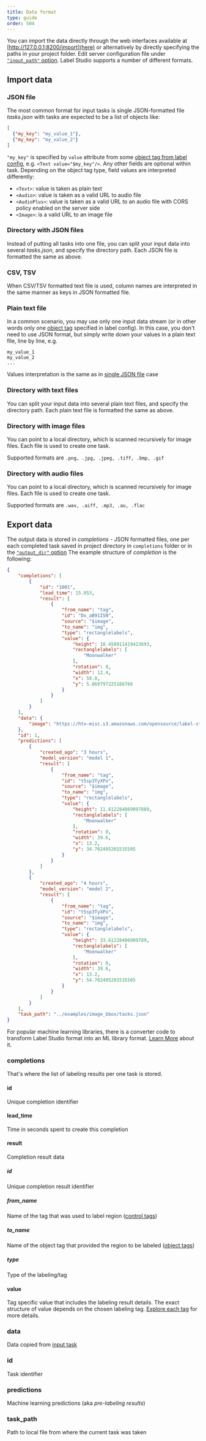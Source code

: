 ```yaml
---
title: Data format
type: guide
order: 504
---
```


You can import the data directly through the web interfaces available at [http://127.0.0.1:8200/import](here) or alternatively by directly specifying the paths in your project folder. Edit server configuration file under [`"input_path"` option](config.html#input_path). Label Studio supports a number of different formats.

## Import data

### JSON file

The most common format for input tasks is single JSON-formatted file _tasks.json_ with tasks are expected to be a list of objects like:
```json
[
  {"my_key": "my_value_1"},
  {"my_key": "my_value_2"}
]
```
`"my_key"` is specified by `value` attribute from some [object tag from label config](/tags/text.html), e.g. `<Text value="$my_key"/>`. Any other fields are optional within task.
Depending on the object tag type, field values are interpreted differently:

- `<Text>`: value is taken as plain text
- `<Audio>`: value is taken as a valid URL to audio file
- `<AudioPlus>`: value is taken as a valid URL to an audio file with CORS policy enabled on the server side
- `<Image>`: is a valid URL to an image file


### Directory with JSON files

Instead of putting all tasks into one file, you can split your input data into several _tasks.json_, and specify the directory path. Each JSON file is formatted the same as above.

### CSV, TSV

When CSV/TSV formatted text file is used, column names are interpreted in the same manner as keys in JSON formatted file.


### Plain text file
In a common scenario, you may use only one input data stream (or in other words only one [object tag](/tags) specified in label config). In this case, you don't need to use JSON format, but simply write down your values in a plain text file, line by line, e.g.

```text
my_value_1
my_value_2
...
```
Values interpretation is the same as in [single JSON file](config.html#JSON-file) case


### Directory with text files

You can split your input data into several plain text files, and specify the directory path. Each plain text file is formatted the same as above.

### Directory with image files

You can point to a local directory, which is scanned recursively for image files. Each file is used to create one task. 

Supported formats are `.png, .jpg, .jpeg, .tiff, .bmp, .gif`

### Directory with audio files

You can point to a local directory, which is scanned recursively for image files. Each file is used to create one task. 

Supported formats are `.wav, .aiff, .mp3, .au, .flac`
   
## Export data

The output data is stored in _completions_ - JSON formatted files, one per each completed task saved in project directory in `completions` folder or in the [`"output_dir"` option](config.html#output_dir) The example structure of _completion_ is the following:

```json
{
    "completions": [
        {
            "id": "1001",
            "lead_time": 15.053,
            "result": [
                {
                    "from_name": "tag",
                    "id": "Dx_aB91ISN",
                    "source": "$image",
                    "to_name": "img",
                    "type": "rectanglelabels",
                    "value": {
                        "height": 10.458911419423693,
                        "rectanglelabels": [
                            "Moonwalker"
                        ],
                        "rotation": 0,
                        "width": 12.4,
                        "x": 50.8,
                        "y": 5.869797225186766
                    }
                }
            ]
        }
    ],
    "data": {
        "image": "https://htx-misc.s3.amazonaws.com/opensource/label-studio/examples/images/nick-owuor-astro-nic-visuals-wDifg5xc9Z4-unsplash.jpg"
    },
    "id": 1,
    "predictions": [
        {
            "created_ago": "3 hours",
            "model_version": "model 1",
            "result": [
                {
                    "from_name": "tag",
                    "id": "t5sp3TyXPo",
                    "source": "$image",
                    "to_name": "img",
                    "type": "rectanglelabels",
                    "value": {
                        "height": 11.612284069097889,
                        "rectanglelabels": [
                            "Moonwalker"
                        ],
                        "rotation": 0,
                        "width": 39.6,
                        "x": 13.2,
                        "y": 34.702495201535505
                    }
                }
            ]
        },
        {
            "created_ago": "4 hours",
            "model_version": "model 2",
            "result": [
                {
                    "from_name": "tag",
                    "id": "t5sp3TyXPo",
                    "source": "$image",
                    "to_name": "img",
                    "type": "rectanglelabels",
                    "value": {
                        "height": 33.61228406909789,
                        "rectanglelabels": [
                            "Moonwalker"
                        ],
                        "rotation": 0,
                        "width": 39.6,
                        "x": 13.2,
                        "y": 54.702495201535505
                    }
                }
            ]
        }
    ],
    "task_path": "../examples/image_bbox/tasks.json"
}
```

For popular machine learning libraries, there is a converter code to transform Label Studio format into an ML library format. [Learn More](/guide/converters.html)  about it.

### completions

That's where the list of labeling results per one task is stored.

#### id
Unique completion identifier

#### lead_time
Time in seconds spent to create this completion

#### result

Completion result data

##### id

Unique completion result identifier

##### from_name

Name of the tag that was used to label region ([control tags](/tags))

##### to_name

Name of the object tag that provided the region to be labeled ([object tags](/tags))

##### type

Type of the labeling/tag

#### value

Tag specific value that includes the labeling result details. The exact structure of value depends on the chosen labeling tag. 
[Explore each tag](/tags) for more details.


### data

Data copied from [input task](config.html#JSON-file)

### id

Task identifier

### predictions

Machine learning predictions (aka _pre-labeling results_)

### task_path

Path to local file from where the current task was taken
